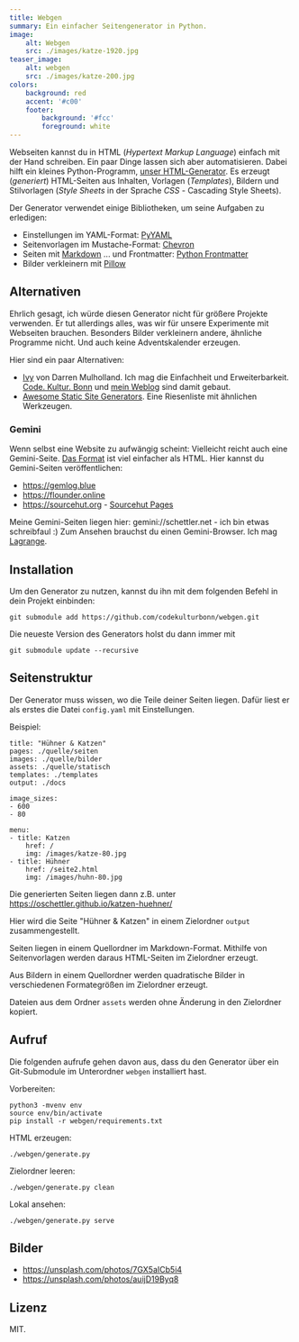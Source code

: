 ```yaml
---
title: Webgen
summary: Ein einfacher Seitengenerator in Python.
image:
    alt: Webgen
    src: ./images/katze-1920.jpg
teaser_image:
    alt: webgen
    src: ./images/katze-200.jpg
colors:
    background: red
    accent: '#c00'
    footer:
        background: '#fcc'
        foreground: white
---
```

Webseiten kannst du in HTML (_Hypertext Markup Language_) einfach mit der Hand schreiben. Ein paar Dinge lassen sich aber automatisieren. Dabei hilft ein kleines Python-Programm, [unser HTML-Generator](https://github.com/codekulturbonn/webgen.git). Es erzeugt (_generiert_) HTML-Seiten aus Inhalten, Vorlagen (_Templates_), Bildern und Stilvorlagen (_Style Sheets_ in der Sprache _CSS_ - Cascading Style Sheets).

Der Generator verwendet einige Bibliotheken, um seine Aufgaben zu erledigen:

* Einstellungen im YAML-Format: [PyYAML](https://pyyaml.org/wiki/PyYAMLDocumentation)
* Seitenvorlagen im Mustache-Format: [Chevron](https://github.com/noahmorrison/chevron)
* Seiten mit [Markdown](https://github.com/Python-Markdown/markdown)
  ... und Frontmatter: [Python Frontmatter](https://python-frontmatter.readthedocs.io/) 
* Bilder verkleinern mit [Pillow](https://pillow.readthedocs.io/) 

## Alternativen

Ehrlich gesagt, ich würde diesen Generator nicht für größere Projekte verwenden. Er tut allerdings alles, was wir für unsere Experimente mit Webseiten brauchen. Besonders Bilder verkleinern andere, ähnliche Programme nicht. Und auch keine Adventskalender erzeugen.

Hier sind ein paar Alternativen:

* [Ivy](http://www.dmulholl.com/docs/ivy/dev/index.html) von Darren Mulholland. Ich mag die Einfachheit und Erweiterbarkeit. [Code. Kultur. Bonn](https://codekulturbonn.de/) und [mein Weblog](https://olav.net) sind damit gebaut.
* [Awesome Static Site Generators](https://github.com/myles/awesome-static-generators). Eine Riesenliste mit ähnlichen Werkzeugen. 

### Gemini

Wenn selbst eine Website zu aufwängig scheint: Vielleicht reicht auch eine Gemini-Seite. [Das Format](https://gemini.circumlunar.space/docs/specification.gmi) ist viel einfacher als HTML. Hier kannst du Gemini-Seiten veröffentlichen:

* https://gemlog.blue
* https://flounder.online
* https://sourcehut.org - [Sourcehut Pages](https://sourcehut.org/blog/2021-02-18-sourcehut-pages/)

Meine Gemini-Seiten liegen hier: gemini://schettler.net - ich bin etwas schreibfaul :)
Zum Ansehen brauchst du einen Gemini-Browser. Ich mag [Lagrange](https://gmi.skyjake.fi/lagrange/).

## Installation

Um den Generator zu nutzen, kannst du ihn mit dem folgenden Befehl in dein Projekt einbinden:

    git submodule add https://github.com/codekulturbonn/webgen.git

Die neueste Version des Generators holst du dann immer mit

    git submodule update --recursive

## Seitenstruktur

Der Generator muss wissen, wo die Teile deiner Seiten liegen. Dafür liest er als erstes die Datei `config.yaml` mit Einstellungen. 

Beispiel:

    title: "Hühner & Katzen"
    pages: ./quelle/seiten
    images: ./quelle/bilder
    assets: ./quelle/statisch
    templates: ./templates
    output: ./docs

    image_sizes: 
    - 600
    - 80

    menu:
    - title: Katzen
        href: /
        img: /images/katze-80.jpg
    - title: Hühner
        href: /seite2.html
        img: /images/huhn-80.jpg

Die generierten Seiten liegen dann z.B. unter https://oschettler.github.io/katzen-huehner/

Hier wird die Seite "Hühner & Katzen" in einem Zielordner `output` zusammengestellt. 

Seiten liegen in einem Quellordner im Markdown-Format. Mithilfe von Seitenvorlagen werden daraus HTML-Seiten im Zielordner erzeugt. 

Aus Bildern in einem Quellordner werden quadratische Bilder in verschiedenen Formategrößen im Zielordner erzeugt. 

Dateien aus dem Ordner `assets` werden ohne Änderung in den Zielordner kopiert.    

## Aufruf

Die folgenden aufrufe gehen davon aus, dass du den Generator über ein Git-Submodule im Unterordner `webgen` installiert hast.

Vorbereiten:

    python3 -mvenv env
    source env/bin/activate
    pip install -r webgen/requirements.txt

HTML erzeugen:

    ./webgen/generate.py

Zielordner leeren:

    ./webgen/generate.py clean

Lokal ansehen:

    ./webgen/generate.py serve

## Bilder

* https://unsplash.com/photos/7GX5aICb5i4
* https://unsplash.com/photos/auijD19Byq8

## Lizenz

MIT.